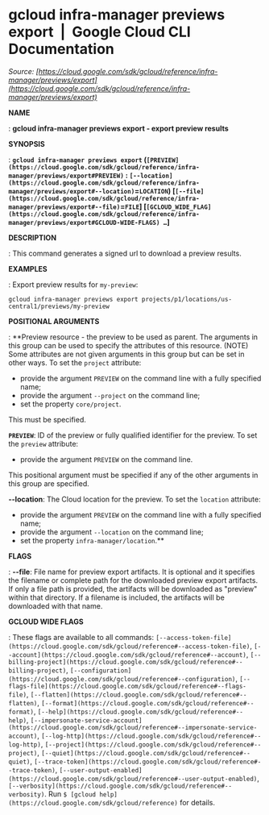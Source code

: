 # gcloud infra-manager previews export  |  Google Cloud CLI Documentation

*Source: [https://cloud.google.com/sdk/gcloud/reference/infra-manager/previews/export](https://cloud.google.com/sdk/gcloud/reference/infra-manager/previews/export)*

**NAME**

: **gcloud infra-manager previews export - export preview results**

**SYNOPSIS**

: **`gcloud infra-manager previews export` (`[PREVIEW](https://cloud.google.com/sdk/gcloud/reference/infra-manager/previews/export#PREVIEW)` : `[--location](https://cloud.google.com/sdk/gcloud/reference/infra-manager/previews/export#--location)`=`LOCATION`) [`[--file](https://cloud.google.com/sdk/gcloud/reference/infra-manager/previews/export#--file)`=`FILE`] [`[GCLOUD_WIDE_FLAG](https://cloud.google.com/sdk/gcloud/reference/infra-manager/previews/export#GCLOUD-WIDE-FLAGS) …`]**

**DESCRIPTION**

: This command generates a signed url to download a preview results.

**EXAMPLES**

: Export preview results for `my-preview`:

```
gcloud infra-manager previews export projects/p1/locations/us-central1/previews/my-preview
```

**POSITIONAL ARGUMENTS**

: **Preview resource - the preview to be used as parent. The arguments in this group
can be used to specify the attributes of this resource. (NOTE) Some attributes
are not given arguments in this group but can be set in other ways.
To set the `project` attribute:

- provide the argument `PREVIEW` on the command line with a fully
specified name;
- provide the argument `--project` on the command line;
- set the property `core/project`.

This must be specified.

**`PREVIEW`**:
ID of the preview or fully qualified identifier for the preview.
To set the `preview` attribute:

- provide the argument `PREVIEW` on the command line.

This positional argument must be specified if any of the other arguments in this
group are specified.

**--location**:
The Cloud location for the preview.
To set the `location` attribute:

- provide the argument `PREVIEW` on the command line with a fully
specified name;
- provide the argument `--location` on the command line;
- set the property `infra-manager/location`.**

**FLAGS**

: **--file**:
File name for preview export artifacts. It is optional and it specifies the
filename or complete path for the downloaded preview export artifacts. If only a
file path is provided, the artifacts will be downloaded as "preview" within that
directory. If a filename is included, the artifacts will be downloaded with that
name.

**GCLOUD WIDE FLAGS**

: These flags are available to all commands: `[--access-token-file](https://cloud.google.com/sdk/gcloud/reference#--access-token-file)`,
`[--account](https://cloud.google.com/sdk/gcloud/reference#--account)`, `[--billing-project](https://cloud.google.com/sdk/gcloud/reference#--billing-project)`,
`[--configuration](https://cloud.google.com/sdk/gcloud/reference#--configuration)`,
`[--flags-file](https://cloud.google.com/sdk/gcloud/reference#--flags-file)`,
`[--flatten](https://cloud.google.com/sdk/gcloud/reference#--flatten)`, `[--format](https://cloud.google.com/sdk/gcloud/reference#--format)`, `[--help](https://cloud.google.com/sdk/gcloud/reference#--help)`, `[--impersonate-service-account](https://cloud.google.com/sdk/gcloud/reference#--impersonate-service-account)`,
`[--log-http](https://cloud.google.com/sdk/gcloud/reference#--log-http)`,
`[--project](https://cloud.google.com/sdk/gcloud/reference#--project)`, `[--quiet](https://cloud.google.com/sdk/gcloud/reference#--quiet)`, `[--trace-token](https://cloud.google.com/sdk/gcloud/reference#--trace-token)`, `[--user-output-enabled](https://cloud.google.com/sdk/gcloud/reference#--user-output-enabled)`,
`[--verbosity](https://cloud.google.com/sdk/gcloud/reference#--verbosity)`.
Run `$ [gcloud help](https://cloud.google.com/sdk/gcloud/reference)` for details.